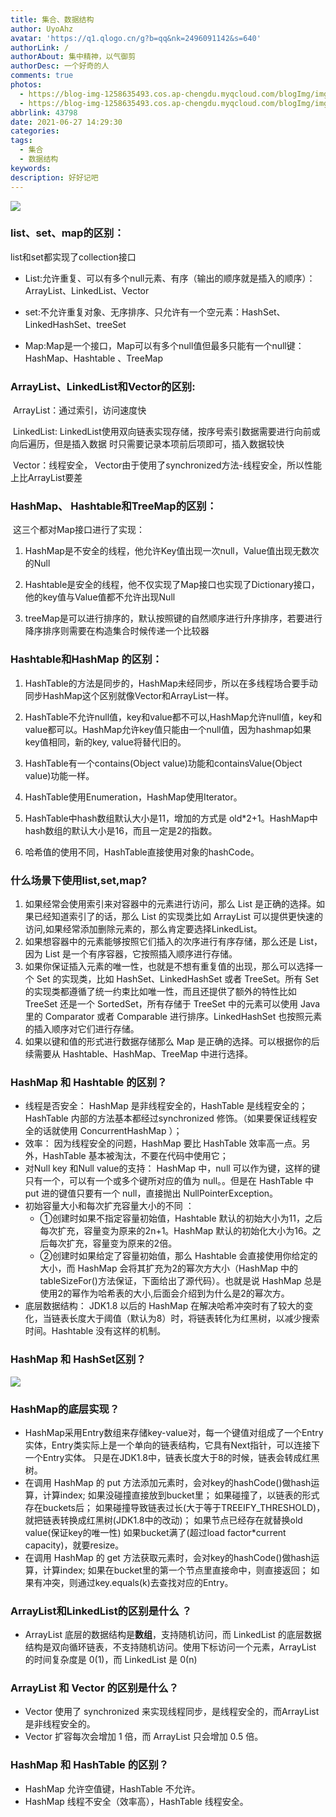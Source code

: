```yaml
---
title: 集合、数据结构
author: UyoAhz
avatar: 'https://q1.qlogo.cn/g?b=qq&nk=2496091142&s=640'
authorLink: /
authorAbout: 集中精神，以气御剪
authorDesc: 一个好奇的人
comments: true
photos:
  - https://blog-img-1258635493.cos.ap-chengdu.myqcloud.com/blogImg/img/jihe.gif
  - https://blog-img-1258635493.cos.ap-chengdu.myqcloud.com/blogImg/img/jihe.gif
abbrlink: 43798
date: 2021-06-27 14:29:30
categories:
tags: 
  - 集合
  - 数据结构
keywords:
description: 好好记吧
---
```





![](https://blog-img-1258635493.cos.ap-chengdu.myqcloud.com/blogImg/img/arraylist.png)

### list、set、map的区别：

 list和set都实现了collection接口

- List:允许重复、可以有多个null元素、有序（输出的顺序就是插入的顺序）：ArrayList、LinkedList、Vector

- set:不允许重复对象、无序排序、只允许有一个空元素：HashSet、LinkedHashSet、treeSet

- Map:Map是一个接口，Map可以有多个null值但最多只能有一个null键：HashMap、Hashtable 、TreeMap

###  ArrayList、LinkedList和Vector的区别:

​     ArrayList：通过索引，访问速度快

​     LinkedList: LinkedList使用双向链表实现存储，按序号索引数据需要进行向前或向后遍历，但是插入数据    时只需要记录本项前后项即可，插入数据较快

​     Vector：线程安全， Vector由于使用了synchronized方法-线程安全，所以性能上比ArrayList要差

### HashMap、 Hashtable和TreeMap的区别：

​     这三个都对Map接口进行了实现：

1. HashMap是不安全的线程，他允许Key值出现一次null，Value值出现无数次的Null

2. Hashtable是安全的线程，他不仅实现了Map接口也实现了Dictionary接口，他的key值与Value值都不允许出现Null

3. treeMap是可以进行排序的，默认按照键的自然顺序进行升序排序，若要进行降序排序则需要在构造集合时候传递一个比较器

###  Hashtable和HashMap 的区别：

1. HashTable的方法是同步的，HashMap未经同步，所以在多线程场合要手动同步HashMap这个区别就像Vector和ArrayList一样。  

2. HashTable不允许null值，key和value都不可以,HashMap允许null值，key和value都可以。HashMap允许key值只能由一个null值，因为hashmap如果key值相同，新的key, value将替代旧的。  

3. HashTable有一个contains(Object value)功能和containsValue(Object value)功能一样。  

4. HashTable使用Enumeration，HashMap使用Iterator。  

5. HashTable中hash数组默认大小是11，增加的方式是 old*2+1。HashMap中hash数组的默认大小是16，而且一定是2的指数。  

6. 哈希值的使用不同，HashTable直接使用对象的hashCode。

### 什么场景下使用list,set,map?

1. 如果经常会使用索引来对容器中的元素进行访问，那么 List 是正确的选择。如果已经知道索引了的话，那么 List 的实现类比如 ArrayList 可以提供更快速的访问,如果经常添加删除元素的，那么肯定要选择LinkedList。
2. 如果想容器中的元素能够按照它们插入的次序进行有序存储，那么还是 List，因为 List 是一个有序容器，它按照插入顺序进行存储。
3. 如果你保证插入元素的唯一性，也就是不想有重复值的出现，那么可以选择一个 Set 的实现类，比如 HashSet、LinkedHashSet 或者 TreeSet。所有 Set 的实现类都遵循了统一约束比如唯一性，而且还提供了额外的特性比如 TreeSet 还是一个 SortedSet，所有存储于 TreeSet 中的元素可以使用 Java 里的 Comparator 或者 Comparable 进行排序。LinkedHashSet 也按照元素的插入顺序对它们进行存储。
4. 如果以键和值的形式进行数据存储那么 Map 是正确的选择。可以根据你的后续需要从 Hashtable、HashMap、TreeMap 中进行选择。

### HashMap 和 Hashtable 的区别？

- 线程是否安全： HashMap 是非线程安全的，HashTable 是线程安全的；HashTable 内部的方法基本都经过synchronized 修饰。（如果要保证线程安全的话就使用 ConcurrentHashMap ）；
- 效率： 因为线程安全的问题，HashMap 要比 HashTable 效率高一点。另外，HashTable 基本被淘汰，不要在代码中使用它；
- 对Null key 和Null value的支持： HashMap 中，null 可以作为键，这样的键只有一个，可以有一个或多个键所对应的值为 null。。但是在 HashTable 中 put 进的键值只要有一个 null，直接抛出 NullPointerException。
- 初始容量大小和每次扩充容量大小的不同 ： 
  - ①创建时如果不指定容量初始值，Hashtable 默认的初始大小为11，之后每次扩充，容量变为原来的2n+1。HashMap 默认的初始化大小为16。之后每次扩充，容量变为原来的2倍。
  - ②创建时如果给定了容量初始值，那么 Hashtable 会直接使用你给定的大小，而 HashMap 会将其扩充为2的幂次方大小（HashMap 中的tableSizeFor()方法保证，下面给出了源代码）。也就是说 HashMap 总是使用2的幂作为哈希表的大小,后面会介绍到为什么是2的幂次方。
- 底层数据结构： JDK1.8 以后的 HashMap 在解决哈希冲突时有了较大的变化，当链表长度大于阈值（默认为8）时，将链表转化为红黑树，以减少搜索时间。Hashtable 没有这样的机制。

### HashMap 和 HashSet区别？

![](https://blog-img-1258635493.cos.ap-chengdu.myqcloud.com/blogImg/img/setmap.png)

### HashMap的底层实现？

- HashMap采用Entry数组来存储key-value对，每一个键值对组成了一个Entry实体，Entry类实际上是一个单向的链表结构，它具有Next指针，可以连接下一个Entry实体。 只是在JDK1.8中，链表长度大于8的时候，链表会转成红黑树。
- 在调用 HashMap 的 put 方法添加元素时，会对key的hashCode()做hash运算，计算index; 如果没碰撞直接放到bucket里； 如果碰撞了，以链表的形式存在buckets后； 如果碰撞导致链表过长(大于等于TREEIFY_THRESHOLD)，就把链表转换成红黑树(JDK1.8中的改动)； 如果节点已经存在就替换old value(保证key的唯一性) 如果bucket满了(超过load factor*current capacity)，就要resize。
- 在调用 HashMap 的 get 方法获取元素时，会对key的hashCode()做hash运算，计算index; 如果在bucket里的第一个节点里直接命中，则直接返回； 如果有冲突，则通过key.equals(k)去查找对应的Entry。

### ArrayList和LinkedList的区别是什么 ？

- ArrayList 底层的数据结构是**数组**，支持随机访问，而 LinkedList 的底层数据结构是双向循环链表，不支持随机访问。使用下标访问一个元素，ArrayList 的时间复杂度是 0(1)，而 LinkedList 是 0(n)

### ArrayList 和 Vector 的区别是什么？

- Vector 使用了 synchronized 来实现线程同步，是线程安全的，而ArrayList 是非线程安全的。
- Vector 扩容每次会增加 1 倍，而 ArrayList 只会增加 0.5 倍。

### HashMap 和 HashTable 的区别？

- HashMap 允许空值键，HashTable 不允许。
- HashMap 线程不安全（效率高），HashTable 线程安全。



